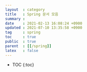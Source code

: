 ```yaml
---
layout  : category
title   : Spring 문서 모음
summary : 
date    : 2021-02-13 16:08:24 +0900
updated : 2021-07-10 13:35:58 +0900
tag     : spring
toc     : true
public  : true
parent  : [[/spring]]
latex   : false
---
```

* TOC
{:toc}

# 
